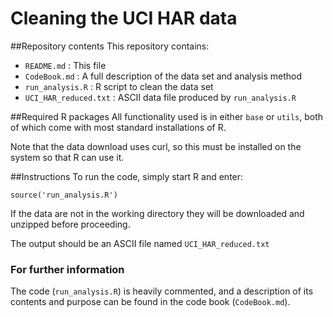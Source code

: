 # Cleaning the UCI HAR data

##Repository contents
This repository contains:

 - `README.md` : This file
 - `CodeBook.md` : A full description of the data set and analysis method
 - `run_analysis.R` : R script to clean the data set
 - `UCI_HAR_reduced.txt` : ASCII data file produced by `run_analysis.R`

##Required R packages
All functionality used is in either `base` or `utils`, both of which come with
most standard installations of R.

Note that the data download uses curl, so this must be installed on the system 
so that R can use it.

##Instructions
To run the code, simply start R and enter:
```
source('run_analysis.R')
```
If the data are not in the working directory they will be downloaded and
unzipped before proceeding.

The output should be an ASCII file named `UCI_HAR_reduced.txt`

### For further information
The code (`run_analysis.R`) is heavily commented, and a description of its
contents and purpose can be found in the code book (`CodeBook.md`).
